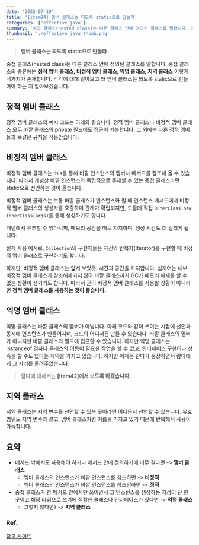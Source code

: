 ```yaml
---
date: '2022-07-19'
title: '[item24] 멤버 클래스는 되도록 static으로 만들라'
categories: ['effective_java']
summary: '중첩 클래스(nested class)는 다른 클래스 안에 정의된 클래스를 말합니다. 중첩 클래스의 종류에는 정적 멤버 클래스, 비정적 멤버 클래스, 익명 클래스, 지역 클래스 이렇게 네가지가 존재합니다.'
thumbnail: './effective_java_thumb.png'
---
```

> **멤버 클래스는 되도록 static으로 만들라**

중첩 클래스(nested class)는 다른 클래스 안에 정의된 클래스를 말합니다. 중첩 클래스의 종류에는 **정적 멤버 클래스, 비정적 멤버 클래스, 익명 클래스, 지역 클래스** 이렇게 네가지가 존재합니다. 각각에 대해 알아보고 왜 멤버 클래스는 되도록 static으로 만들어야 하는 지 알아보겠습니다.

## 정적 멤버 클래스
정적 멤버 클래스의 예시 코드는 아래와 같습니다. 정적 멤버 클래스나 비정적 멤버 클래스 모두 바깥 클래스의 private 필드에도 접근이 가능합니다. 그 외에는 다른 정적 멤버들과 똑같은 규칙을 적용받습니다.

<script src="https://gist.github.com/gusah009/47dd52b1c151b9d305ec425bb3fdd983.js"></script>

## 비정적 멤버 클래스
비정적 멤버 클래스는 this를 통해 바깥 인스턴스의 멤버나 메서드를 참조해 올 수 있습니다. 따라서 개념상 바깥 인스턴스와 독립적으로 존재할 수 있는 중첩 클래스라면 static으로 선언하는 것이 옳습니다.

<script src="https://gist.github.com/gusah009/6cef9d70fcc0bdcadb63e1a9b3f59dd9.js"></script>

비정적 멤버 클래스는 보통 바깥 클래스가 인스턴스화 될 때 인스턴스 메서드에서 비정적 멤버 클래스의 생성자를 호출하며 관계가 확립되지만, 드물데 직접 `OuterClass.new InnerClass(args)`를 통해 생성하기도 합니다.

개념에서 유추할 수 있다시피, 메모리 공간을 따로 차지하며, 생성 시간도 더 걸리게 됩니다.

실제 사용 예시로, `Collection`의 구현체들은 자신의 반복자(Iterator)를 구현할 때 비정적 멤버 클래스로 구현하기도 합니다.

하지만, 비정적 멤버 클래스는 앞서 보았듯, 시간과 공간을 차지합니다. 심지어는 내부 비정적 멤버 클래스가 참조해제되지 않아 바깥 클래스까지 GC가 메모리 해제를 할 수 없는 상황이 생기기도 합니다. 따라서 굳이 비정적 멤버 클래스를 사용할 상황이 아니라면 **정적 멤버 클래스를 사용하는 것이 좋습니다.**

## 익명 멤버 클래스
익명 클래스는 바깥 클래스의 멤버가 아닙니다. 아래 코드와 같이 쓰이는 시점에 선언과 동시에 인스턴스가 만들어지며, 코드의 어디서든 만들 수 있습니다. 바깥 클래스의 멤버가 아니지만 바깥 클래스의 필드에 접근할 수 있습니다. 하지만 익명 클래스는 instanceof 검사나 클래스의 이름이 필요한 작업을 할 수 없고, 인터페이스 구현이나 상속을 할 수도 없다는 제약을 가지고 있습니다. 하지만 이제는 람다가 등장하면서 람다에게 그 자리를 물려주었습니다.

> 람다에 대해서는 **[item42]에서 보도록 하겠습니다.**

<script src="https://gist.github.com/gusah009/3f01eb4ac460d672575766dbd07e33a0.js"></script>

## 지역 클래스
지역 클래스는 지역 변수를 선언할 수 있는 곳이라면 어디든지 선언할 수 있습니다. 유효 범위도 지역 변수와 같고, 멤버 클래스처럼 이름을 가지고 있기 때문에 반복해서 사용이 가능합니다.

<script src="https://gist.github.com/gusah009/7bdb0ca1043eb5f8aacc1dbaab390251.js"></script>

## 요약
- 메서드 밖에서도 사용해야 하거나 메서드 안에 정의하기에 너무 길다면 -> **멤버 클래스**
  - 멤버 클래스의 인스턴스가 바깥 인스턴스를 참조하면 -> **비정적**
  - 멤버 클래스의 인스턴스가 바깥 인스턴스를 참조안하면 -> **정적**
- 중첩 클래스가 한 메서드 안에서만 쓰이면서 그 인스턴스를 생성하는 지점이 단 한 곳이고 해당 타입으로 쓰기에 적합한 클래스나 인터페이스가 있다면 -> **익명 클래스**
  - 그렇지 않다면? -> **지역 클래스**

### Ref.
[참고 사이트](https://donghyeon.dev//%EC%9D%B4%ED%8E%99%ED%8B%B0%EB%B8%8C%EC%9E%90%EB%B0%94/2021/03/13/%EB%A9%A4%EB%B2%84-%ED%81%B4%EB%9E%98%EC%8A%A4%EB%8A%94-%EB%90%98%EB%8F%84%EB%A1%9D-static%EC%9C%BC%EB%A1%9C-%EB%A7%8C%EB%93%A4%EC%9E%90/)